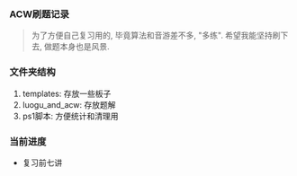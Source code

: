 ### ACW刷题记录
> 为了方便自己复习用的, 毕竟算法和音游差不多, "多练".
> 希望我能坚持刷下去, 做题本身也是风景.

### 文件夹结构
1. templates: 存放一些板子
2. luogu_and_acw: 存放题解
3. ps1脚本: 方便统计和清理用

### 当前进度
+ 复习前七讲
